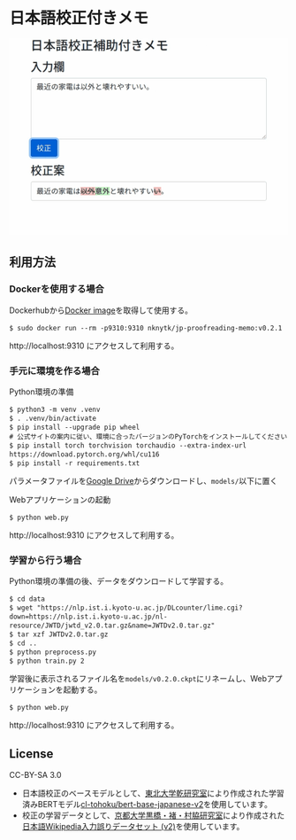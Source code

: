# 日本語校正付きメモ

![](./demo.gif)

## 利用方法

### Dockerを使用する場合

Dockerhubから[Docker image](https://hub.docker.com/r/nknytk/jp-proofreading-memo)を取得して使用する。

```
$ sudo docker run --rm -p9310:9310 nknytk/jp-proofreading-memo:v0.2.1
```

http://localhost:9310 にアクセスして利用する。

### 手元に環境を作る場合

Python環境の準備

```
$ python3 -m venv .venv
$ . .venv/bin/activate
$ pip install --upgrade pip wheel
# 公式サイトの案内に従い、環境に合ったバージョンのPyTorchをインストールしてください
$ pip install torch torchvision torchaudio --extra-index-url https://download.pytorch.org/whl/cu116
$ pip install -r requirements.txt
```

パラメータファイルを[Google Drive](https://drive.google.com/file/d/1C6ciKX3wkWMBuaEIjAMKpZKs3m2Pmw3d/view?usp=sharing)からダウンロードし、`models/`以下に置く

Webアプリケーションの起動

```
$ python web.py
```

http://localhost:9310 にアクセスして利用する。

### 学習から行う場合

Python環境の準備の後、データをダウンロードして学習する。

```
$ cd data
$ wget "https://nlp.ist.i.kyoto-u.ac.jp/DLcounter/lime.cgi?down=https://nlp.ist.i.kyoto-u.ac.jp/nl-resource/JWTD/jwtd_v2.0.tar.gz&name=JWTDv2.0.tar.gz"
$ tar xzf JWTDv2.0.tar.gz
$ cd ..
$ python preprocess.py
$ python train.py 2
```

学習後に表示されるファイル名を`models/v0.2.0.ckpt`にリネームし、Webアプリケーションを起動する。

```
$ python web.py
```

http://localhost:9310 にアクセスして利用する。

## License

CC-BY-SA 3.0

* 日本語校正のベースモデルとして、[東北大学乾研究室](https://www.nlp.ecei.tohoku.ac.jp/)により作成された学習済みBERTモデル[cl-tohoku/bert-base-japanese-v2](https://huggingface.co/cl-tohoku/bert-base-japanese-v2)を使用しています。
* 校正の学習データとして、[京都大学黒橋・褚・村脇研究室](https://nlp.ist.i.kyoto-u.ac.jp/)により作成された[日本語Wikipedia入力誤りデータセット (v2)](https://nlp.ist.i.kyoto-u.ac.jp/?%E6%97%A5%E6%9C%AC%E8%AA%9EWikipedia%E5%85%A5%E5%8A%9B%E8%AA%A4%E3%82%8A%E3%83%87%E3%83%BC%E3%82%BF%E3%82%BB%E3%83%83%E3%83%88)を使用しています。
